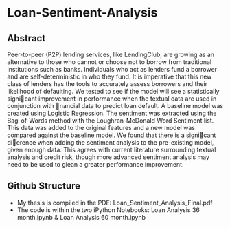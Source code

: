 # Loan-Sentiment-Analysis

## Abstract
Peer-to-peer (P2P) lending services, like LendingClub, are growing as an alternative to those who cannot or choose not to borrow from traditional institutions such as banks. Individuals who act as lenders fund a borrower and are self-deterministic in who they fund. It is imperative that this new class of lenders has the tools to accurately assess borrowers and their likelihood of defaulting. We tested to see if the model will see a statistically signicant improvement in performance when the textual data are used in conjunction with nancial data to predict loan default. A baseline model was created using Logistic Regression. The sentiment was extracted using the Bag-of-Words method with the Loughran-McDonald Word Sentiment list. This data was added to the original features and a new model was compared against the baseline model. We found that there is a signicant dierence when adding the sentiment analysis to the pre-existing model, given enough data. This agrees with current literature surrounding textual analysis and credit risk, though more advanced sentiment analysis may need to be used to glean a greater performance improvement.

## Github Structure
- My thesis is compiled in the PDF: Loan_Sentiment_Analysis_Final.pdf
- The code is within the two iPython Notebooks: Loan Analysis 36 month.ipynb & Loan Analysis 60 month.ipynb
